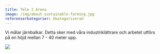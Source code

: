 ```yaml
---
title: Tele 2 Arena
image: /img/about-sustainable-farming.jpg
referenserkategorier: Okategoriserad
---
```

Vi målar järnbalkar. Detta sker med våra industriklättrare och arbetet utförs på en höjd mellan 7 - 40 meter upp.



![](/img/342342.jpg)

